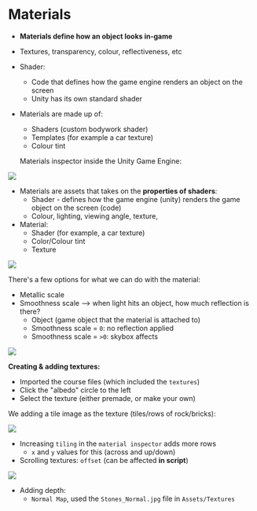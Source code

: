 # Materials

* **Materials define how an object looks in-game**

* Textures, transparency, colour, reflectiveness, etc

* Shader:

  * Code that defines how the game engine renders an object on the screen
  * Unity has its own standard shader

* Materials are made up of:

  * Shaders (custom bodywork shader)
  * Templates (for example a car texture)
  * Colour tint

  

  Materials inspector inside the Unity Game Engine:

![](https://user-images.githubusercontent.com/31812229/81375251-b557a100-9133-11ea-8db7-91e51d475e45.JPG) 

* Materials are assets that takes on the **properties of shaders**:
  * Shader - defines how the game engine (unity) renders the game object on the screen (code)
  * Colour, lighting, viewing angle, texture, 
* Material:
  * Shader (for example, a car texture)
  * Color/Colour tint
  * Texture

![](https://user-images.githubusercontent.com/31812229/81528467-555d3680-938f-11ea-92b8-80c8d592a4d8.JPG) 

There's a few options for what we can do with the material:

* Metallic scale
* Smoothness scale --> when light hits an object, how much reflection is there?
  * Object (game object that the material is attached to)
  * Smoothness scale = `0`: no reflection applied
  * Smoothness scale = `>0`: skybox affects 

![](https://user-images.githubusercontent.com/31812229/81529673-e9300200-9391-11ea-8bd7-f7f09b7be7c4.JPG)

**Creating & adding textures:**

* Imported the course files (which included the `textures`)
* Click the "albedo" circle to the left
* Select the texture (either premade, or make your own)

We adding a tile image as the texture (tiles/rows of rock/bricks):

![](https://user-images.githubusercontent.com/31812229/81529665-e59c7b00-9391-11ea-85f1-a4499fe40fa2.JPG)

* Increasing `tiling` in the `material inspector` adds more rows
  * `x` and `y` values for this (across and up/down)
* Scrolling textures: `offset` (can be affected **in script**)

![](https://user-images.githubusercontent.com/31812229/81529672-e7fed500-9391-11ea-88a6-4664ddb77278.JPG)

* Adding depth:
  * `Normal Map`, used the `Stones_Normal.jpg` file in `Assets/Textures` 